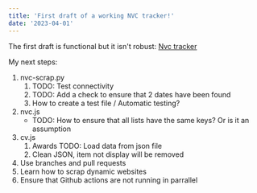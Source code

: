 ```yaml
---
title: 'First draft of a working NVC tracker!'
date: '2023-04-01'
---
```


The first draft is functional but it isn't robust: [Nvc tracker](https://nyc0.github.io/nextjs-blog/nvc)

My next steps:
1. nvc-scrap.py
    1. TODO: Test connectivity
    2. TODO: Add a check to ensure that 2 dates have been found
    3. How to create a test file / Automatic testing?
2. nvc.js
    - TODO: How to ensure that all lists have the same keys? Or is it an assumption
3. cv.js
    1. Awards TODO: Load data from json file
    2. Clean JSON, item not display will be removed
4. Use branches and pull requests
5. Learn how to scrap dynamic websites
6. Ensure that Github actions are not running in parrallel